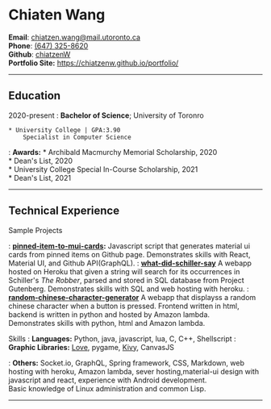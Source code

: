 Chiaten Wang
===========================================================
**Email**:          [chiatzen.wang@mail.utoronto.ca](mailto:chiatzen.wang@mail.utoronto.ca )  
**Phone**:          [(647) 325-8620](tel:+quit:+1+647+325+8620 )    
**Github**:         [chiatzenW](https://github.com/ChiatzenW )   
**Portfolio Site:**  https://chiatzenw.github.io/portfolio/  
<hr/>
  
Education
-------
  
2020-present
:   **Bachelor of Science**; University of Toronro
  
    * University College | GPA:3.90  
        Specialist in Computer Science
: **Awards:** 
    * Archibald Macmurchy Memorial Scholarship, 2020  
    * Dean's List, 2020  
    * University College Special In-Course Scholarship, 2021  
    * Dean's List, 2021  
  
  
  
------------------
Technical Experience
--------------------
  
Sample Projects
  
:   **[pinned-item-to-mui-cards](https://github.com/ChiatzenW/pinnedItems_to_mui_cards ):**
Javascript script that generates  material ui cards from pinned items on Github page. 
Demonstrates skills with React, Material UI, and Github API(GraphQL).
:  **[what-did-schiller-say](https://github.com/ChiatzenW/what-did-schiller-say )**
     A webapp hosted on Heroku that given a string will search for its occurrences in Schiller's *The Robber*, parsed and stored in SQL database from Project Gutenberg. 
     Demonstrates skills with SQL and web hosting with heroku.
:  **[random-chinese-character-generator](https://github.com/ChiatzenW/random-chinese-character-generater )**
    A webapp that displayss a random chinese character when a button is pressed. Frontend written in html, backend is written in python and hosted by Amazon lambda.   
    Demonstrates skills with python, html and Amazon lambda.
  
  
  
  
  
  
Skills
:   **Languages:** 
    Python, java, javascript, lua, C, C++, Shellscript
:   **Graphic Libraries:**
    [Love](https://love2d.org/ ), pygame, [Kivy](https://kivy.org/#home ), CanvasJS 
  
:   **Others:**
    Socket.io, GraphQL, Spring framework, CSS, Markdown, web hosting with heroku, Amazon lambda, sever hosting,material-ui design with javascript and react, experience with Android development.  
    Basic knowledge of Linux administration and common Lisp.
  
  
  
----
  